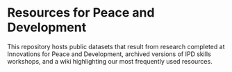 # Resources for Peace and Development



This repository hosts public datasets that result from research completed at Innovations for Peace and Development, archived versions of IPD skills workshops, and a wiki highlighting our most frequently used resources. 
